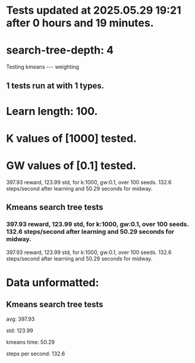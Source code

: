 # Tests updated at 2025.05.29 19:21 after 0 hours and 19 minutes.
# search-tree-depth: 4
Testing kmeans --- weighting
## 1 tests run at with 1 types.
# Learn length: 100.
# K values of [1000] tested.
# GW values of [0.1] tested.

397.93 reward, 123.99 std, for k:1000, gw:0.1, over 100 seeds.  132.6 steps/second after learning and 50.29 seconds for midway.


## Kmeans search tree tests
### 397.93 reward, 123.99 std, for k:1000, gw:0.1, over 100 seeds.  132.6 steps/second after learning and 50.29 seconds for midway.

397.93 reward, 123.99 std, for k:1000, gw:0.1, over 100 seeds.  132.6 steps/second after learning and 50.29 seconds for midway.


# Data unformatted:



## Kmeans search tree tests
avg:
397.93

std:
123.99

kmeans time:
50.29

steps per second:
132.6
